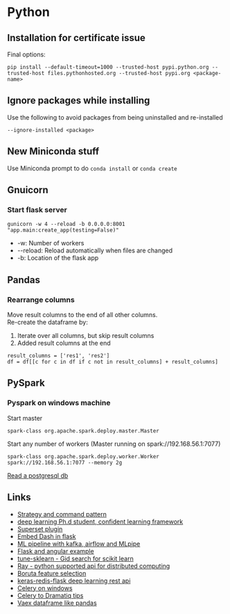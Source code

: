 # Python

## Installation for certificate issue
Final options:
```
pip install --default-timeout=1000 --trusted-host pypi.python.org --trusted-host files.pythonhosted.org --trusted-host pypi.org <package-name>
```

## Ignore packages while installing
Use the following to avoid packages from being uninstalled and re-installed
```
--ignore-installed <package>
```
## New Miniconda stuff
Use Miniconda prompt to do `conda install` or `conda create`  

## Gnuicorn
### Start flask server
```
gunicorn -w 4 --reload -b 0.0.0.0:8001 "app.main:create_app(testing=False)"
```
- -w: Number of workers
- --reload: Reload automatically when files are changed
- -b: Location of the flask app

## Pandas
### Rearrange columns
Move result columns to the end of all other columns.  
Re-create the dataframe by:
1. Iterate over all columns, but skip result columns
1. Added result columns at the end
```
result_columns = ['res1', 'res2']
df = df[[c for c in df if c not in result_columns] + result_columns]
```

## PySpark
### Pyspark on windows machine
Start master
```
spark-class org.apache.spark.deploy.master.Master
```
Start any number of workers (Master running on spark://192.168.56.1:7077)
```
spark-class org.apache.spark.deploy.worker.Worker spark://192.168.56.1:7077 --memory 2g
```
[Read a postgresql db](https://stackoverflow.com/questions/34948296/using-pyspark-to-connect-to-postgresql)

## Links
- [Strategy and command pattern](https://medium.com/@rrfd/strategy-and-command-design-patterns-wizards-and-sandwiches-applications-in-python-d1ee1c86e00f)  
- [deep learning Ph.d student, confident learning framework](https://l7.curtisnorthcutt.com/about)  
- [Superset plugin](https://www.npmjs.com/package/@superset-ui/plugin-chart-table)
- [Embed Dash in flask](https://hackersandslackers.com/plotly-dash-with-flask/)  
- [ML pipeline with kafka, airflow and MLpipe](https://medium.com/vantageai/keeping-your-ml-model-in-shape-with-kafka-airflow-and-mlflow-143d20024ba6)
- [Flask and angular example](https://realpython.com/flask-by-example-part-1-project-setup/)
- [tune-sklearn - Gid search for scikit learn](https://github.com/ray-project/tune-sklearn)
- [Ray - python supported api for distributed computing](https://docs.ray.io/en/master/)
- [Boruta feature selection](https://www.kaggle.com/residentmario/automated-feature-selection-with-boruta)
- [keras-redis-flask deep learning rest api](https://www.pyimagesearch.com/2018/01/29/scalable-keras-deep-learning-rest-api/)
- [Celery on windows](https://stackoverflow.com/questions/54717597/django-celery-scheduling-daily-tasks-on-windows-server)
- [Celery to Dramatiq tips](https://blog.narrativ.com/converting-celery-to-dramatiq-a-py3-war-story-23df217b426)
- [Vaex dataframe like pandas](https://vaex.io/docs/tutorial.html)

